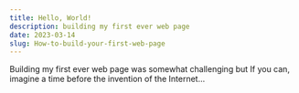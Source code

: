 ```yaml
---
title: Hello, World!
description: building my first ever web page 
date: 2023-03-14
slug: How-to-build-your-first-web-page
---
```


Building my first ever web page was somewhat challenging but If you can, imagine a time before the invention of the Internet...